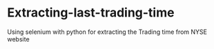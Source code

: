 # Extracting-last-trading-time
Using selenium with python for extracting the Trading time from NYSE website

